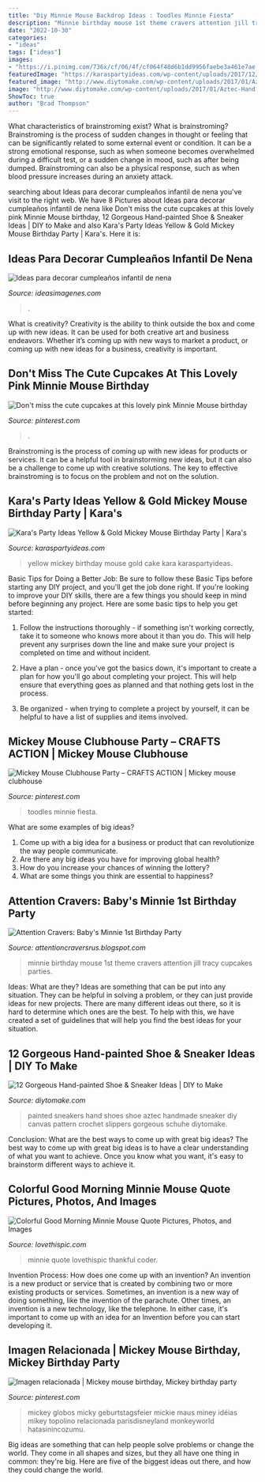 ```yaml
---
title: "Diy Minnie Mouse Backdrop Ideas : Toodles Minnie Fiesta"
description: "Minnie birthday mouse 1st theme cravers attention jill tracy cupcakes parties"
date: "2022-10-30"
categories:
- "ideas"
tags: ["ideas"]
images:
- "https://i.pinimg.com/736x/cf/06/4f/cf064f48d6b1dd9956faebe3a461e7ae.jpg"
featuredImage: "https://karaspartyideas.com/wp-content/uploads/2017/12/Yellow-Gold-Mickey-Mouse-Birthday-Party-via-Karas-Party-Ideas-KarasPartyIdeas.com14.jpg"
featured_image: "http://www.diytomake.com/wp-content/uploads/2017/01/Aztec-Hand-Painted-Sneakers-Shoes.jpg"
image: "http://www.diytomake.com/wp-content/uploads/2017/01/Aztec-Hand-Painted-Sneakers-Shoes.jpg"
ShowToc: true
author: "Brad Thompson"
---
```



What characteristics of brainstroming exist?
What is brainstroming? Brainstroming is the process of sudden changes in thought or feeling that can be significantly related to some external event or condition. It can be a strong emotional response, such as when someone becomes overwhelmed during a difficult test, or a sudden change in mood, such as after being dumped. Brainstroming can also be a physical response, such as when blood pressure increases during an anxiety attack.

	

		
searching about Ideas para decorar cumpleaños infantil de nena you've visit to the right web. We have 8 Pictures about Ideas para decorar cumpleaños infantil de nena like Don&#039;t miss the cute cupcakes at this lovely pink Minnie Mouse birthday, 12 Gorgeous Hand-painted Shoe &amp; Sneaker Ideas | DIY to Make and also Kara&#039;s Party Ideas Yellow &amp; Gold Mickey Mouse Birthday Party | Kara&#039;s. Here it is:
		
    
## Ideas Para Decorar Cumpleaños Infantil De Nena

<img loading=lazy src="https://ideasimagenes.com/wp-content/uploads/2017/07/IdeasNena23.jpg" onerror="this.onerror=null;this.src='https://tse1.mm.bing.net/th?id=OIP.lbv7Hn5mJHhYPdNyvZKvMQHaNK&amp;pid=15.1';" alt="Ideas para decorar cumpleaños infantil de nena">

_Source: ideasimagenes.com_

>. 

	

What is creativity?
Creativity is the ability to think outside the box and come up with new ideas. It can be used for both creative art and business endeavors. Whether it’s coming up with new ways to market a product, or coming up with new ideas for a business, creativity is important.

    
## Don&#039;t Miss The Cute Cupcakes At This Lovely Pink Minnie Mouse Birthday

<img loading=lazy src="https://i.pinimg.com/736x/cf/06/4f/cf064f48d6b1dd9956faebe3a461e7ae.jpg" onerror="this.onerror=null;this.src='https://tse1.mm.bing.net/th?id=OIP.yofONoFWmPqiHCE44spN4QHaJ3&amp;pid=15.1';" alt="Don&#039;t miss the cute cupcakes at this lovely pink Minnie Mouse birthday">

_Source: pinterest.com_

>. 

	

Brainstroming is the process of coming up with new ideas for products or services. It can be a helpful tool in brainstorming new ideas, but it can also be a challenge to come up with creative solutions. The key to effective brainstroming is to focus on the problem and not on the solution.

    
## Kara&#039;s Party Ideas Yellow &amp; Gold Mickey Mouse Birthday Party | Kara&#039;s

<img loading=lazy src="https://karaspartyideas.com/wp-content/uploads/2017/12/Yellow-Gold-Mickey-Mouse-Birthday-Party-via-Karas-Party-Ideas-KarasPartyIdeas.com14.jpg" onerror="this.onerror=null;this.src='https://tse1.mm.bing.net/th?id=OIP.YzoJZ6aOrAxlMl1Q7sdU0QHaLH&amp;pid=15.1';" alt="Kara&#039;s Party Ideas Yellow &amp; Gold Mickey Mouse Birthday Party | Kara&#039;s">

_Source: karaspartyideas.com_

>yellow mickey birthday mouse gold cake kara karaspartyideas. 

	

Basic Tips for Doing a Better Job: Be sure to follow these Basic Tips before starting any DIY project, and you'll get the job done right.
If you're looking to improve your DIY skills, there are a few things you should keep in mind before beginning any project. Here are some basic tips to help you get started: 
1) Follow the instructions thoroughly - if something isn't working correctly, take it to someone who knows more about it than you do. This will help prevent any surprises down the line and make sure your project is completed on time and without incident. 

2) Have a plan - once you've got the basics down, it's important to create a plan for how you'll go about completing your project. This will help ensure that everything goes as planned and that nothing gets lost in the process. 

3) Be organized - when trying to complete a project by yourself, it can be helpful to have a list of supplies and items involved.

    
## Mickey Mouse Clubhouse Party – CRAFTS ACTION | Mickey Mouse Clubhouse

<img loading=lazy src="https://i.pinimg.com/736x/fe/1b/33/fe1b33bcd37fb782b8c32538414706d6--mickey-mouse-clubhouse-party-mickey-mouse-birthday.jpg" onerror="this.onerror=null;this.src='https://tse1.mm.bing.net/th?id=OIP.ZV7-EmRzHFeaHmPwrQAptwHaE9&amp;pid=15.1';" alt="Mickey Mouse Clubhouse Party – CRAFTS ACTION | Mickey mouse clubhouse">

_Source: pinterest.com_

>toodles minnie fiesta. 

	

What are some examples of big ideas?
1. Come up with a big idea for a business or product that can revolutionize the way people communicate.
2. Are there any big ideas you have for improving global health?
3. How do you increase your chances of winning the lottery?
4. What are some things you think are essential to happiness?

    
## Attention Cravers: Baby&#039;s Minnie 1st Birthday Party

<img loading=lazy src="http://1.bp.blogspot.com/-WI2jt6Im5Vo/TbfzBvthalI/AAAAAAAAABc/RpAumqVjBJM/s1600/Baby+Minnie+Bday%252C+Mackenzie%2527s+1st+bday+076.JPG" onerror="this.onerror=null;this.src='https://tse2.mm.bing.net/th?id=OIP.HOM3Q73EqSlp0-jqNw2FwgHaLE&amp;pid=15.1';" alt="Attention Cravers: Baby&#039;s Minnie 1st Birthday Party">

_Source: attentioncraversrus.blogspot.com_

>minnie birthday mouse 1st theme cravers attention jill tracy cupcakes parties. 

	

Ideas: What are they?
Ideas are something that can be put into any situation. They can be helpful in solving a problem, or they can just provide ideas for new projects. There are many different ideas out there, so it is hard to determine which ones are the best. To help with this, we have created a set of guidelines that will help you find the best ideas for your situation.

    
## 12 Gorgeous Hand-painted Shoe &amp; Sneaker Ideas | DIY To Make

<img loading=lazy src="http://www.diytomake.com/wp-content/uploads/2017/01/Aztec-Hand-Painted-Sneakers-Shoes.jpg" onerror="this.onerror=null;this.src='https://tse4.mm.bing.net/th?id=OIP.MoIrgN2o_R9Jn55mpd7B3AHaLH&amp;pid=15.1';" alt="12 Gorgeous Hand-painted Shoe &amp; Sneaker Ideas | DIY to Make">

_Source: diytomake.com_

>painted sneakers hand shoes shoe aztec handmade sneaker diy canvas pattern crochet slippers gorgeous schuhe diytomake. 

	

Conclusion: What are the best ways to come up with great big ideas?
The best way to come up with great big ideas is to have a clear understanding of what you want to achieve. Once you know what you want, it's easy to brainstorm different ways to achieve it.

    
## Colorful Good Morning Minnie Mouse Quote Pictures, Photos, And Images

<img loading=lazy src="http://www.lovethispic.com/uploaded_images/236824-Colorful-Good-Morning-Minnie-Mouse-Quote.jpg?3" onerror="this.onerror=null;this.src='https://tse1.mm.bing.net/th?id=OIP.P82h4wubNFieuSuFyZJWowHaGj&amp;pid=15.1';" alt="Colorful Good Morning Minnie Mouse Quote Pictures, Photos, and Images">

_Source: lovethispic.com_

>minnie quote lovethispic thankful coder. 

	

Invention Process: How does one come up with an invention?
An invention is a new product or service that is created by combining two or more existing products or services. Sometimes, an invention is a new way of doing something, like the invention of the parachute. Other times, an invention is a new technology, like the telephone. In either case, it's important to come up with an idea for an Invention before you can start developing it.

    
## Imagen Relacionada | Mickey Mouse Birthday, Mickey Birthday Party

<img loading=lazy src="https://i.pinimg.com/736x/7b/e5/5e/7be55e481d722c92fefd8929b408c594.jpg" onerror="this.onerror=null;this.src='https://tse4.mm.bing.net/th?id=OIP.KY5J9LqA97Q7XvWx_vEKXAHaJ3&amp;pid=15.1';" alt="Imagen relacionada | Mickey mouse birthday, Mickey birthday party">

_Source: pinterest.com_

>mickey globos micky geburtstagsfeier mickie maus miney idéias mikey topolino relacionada parisdisneyland monkeyworld hatasinincozumu. 

	

Big ideas are something that can help people solve problems or change the world. They come in all shapes and sizes, but they all have one thing in common: they're big. Here are five of the biggest ideas out there, and how they could change the world.

